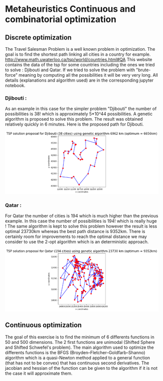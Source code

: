 # Metaheuristics Continuous and combinatorial optimization

## Discrete optimization

The Travel Salesman Problem is a well known problem in optimization. The goal is to find the shortest path linking all cities in a country for example.
http://www.math.uwaterloo.ca/tsp/world/countries.html#QA
This website contains the data of the tsp for some countries including the ones we tried to solve : Djibouti and Qatar.
If we tried to solve the problem with "brute-force" meaning by computing all the possibilities it will be very very long. All details (explanations and algorithm used) are in the corresponding jupyter notebook.
### Djibouti :
As an example in this case for the simpler problem "Djibouti" the number of possibilities is 38! which is approximately 5*10^44 possibilities. 
A genetic algorithm is proposed to solve this problem. The result was obtained relatively quickly in 6 minutes.
Here is the proposed path for Djibouti.

![Screenshot](/imgs/TSP_Djibouti.png)

### Qatar :
For Qatar the number of cities is 194 which is much higher than the previous example. In this case the number of possibilities is 194! which is really huge !
The same algorithm is kept to solve this problem however the result is less optimal 23730km whereas the best path distance is 9352km. There is certainly room for improvements to reach the optimal distance we may consider to use the 2-opt algorithm which is an deterministic approach.

![Screenshot](/imgs/TSP_Qatar.png)


## Continuous optimization

The goal of this exercise is to find the minimum of 6 differents functions in 50 and 500 dimensions.
The 2 first functions are unimodal (Shifted Sphere and Shifted Schwefel's problem).
The main algorithm used to optimize the differents functions is the BFGS (Broyden–Fletcher–Goldfarb–Shanno) algorithm which is a quasi-Newton method applied to a general 
function (that has not to be convex) that has continuous second derivatives. The jacobian and hessian of the function can be given to the algorithm if it is not the case it will approximate them. 
